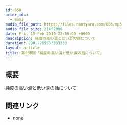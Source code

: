 ```yaml
---
id: 058
actor_ids:
  - mami
audio_file_path: https://files.nantyara.com/058.mp3
audio_file_size: 21452000
date: Fri, 15 Feb 2019 22:55:00 +0900
description: 純度の高い涙と低い涙の話について
duration: 890.2269583333333
layout: article
title: 第058回「純度の高い涙と低い涙の話について」
---
```

## 概要

純度の高い涙と低い涙の話について

## 関連リンク

* none
